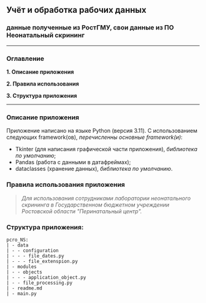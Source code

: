 ## Учёт и обработка рабочих данных

### данные полученные из РостГМУ, свои данные из ПО Неонатальный скрининг

---
### Оглавление

<b>1. Описание приложения</b>

<b>2. Правила использования</b>

<b>3. Структура приложения</b>


---
### Описание приложения
Приложение написано на языке Python (версия 3.11). С использованием следующих framework(ов), <i>перечисленны основные framework(и)</i>:
* Tkinter (для написания графической части приложения), <i>библиотека по умолчанию</i>;
* Pandas (работа с данными в датафреймах);
* dataclasses (хранение данных), <i>библиотека по умолчанию</i>.

### Правила использования приложения
> <i>Для использования сотрудниками лаборатории неонатального скрининга в Государственном бюджетном учреждении 
> Ростовской области "Перинатальный центр".</i>



### Структура приложения:
    pcro_NS:
    | - data
    | - - configuration
    | - - - file_dates.py
    | - - - file_extenspion.py
    | - modules
    | - - objects
    | - - - application_object.py
    | - - file_processing.py
    | - readme.md
    | - main.py
